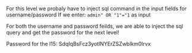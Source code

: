 For this level we probaly have to inject sql command in the input fields for username/password
If we enter: `admin" OR "1"="1` as input

For both the username and password feilds, we are able to inject the sql query and get the password for the next level!

Password for the l15:
SdqIqBsFcz3yotlNYErZSZwblkm0lrvx